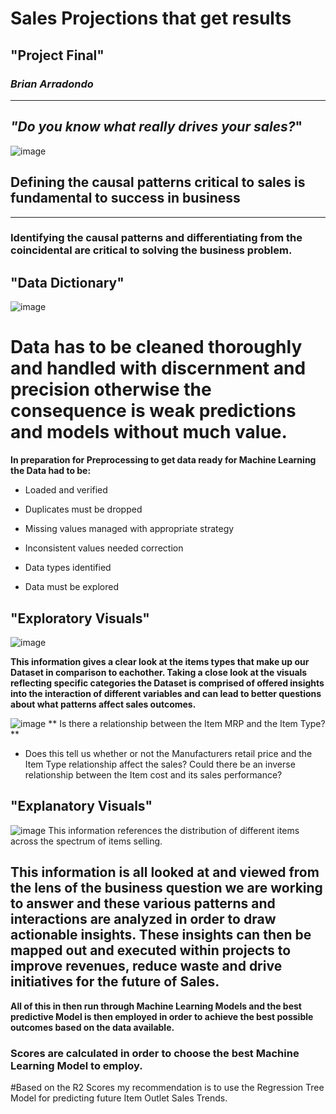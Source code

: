 # Sales Projections that get results
## "**Project Final**"
###  *Brian Arradondo*
---
## *"Do you know what really drives your sales?*" ##
![image](https://user-images.githubusercontent.com/126424848/230826094-baafa746-9e79-413d-a2a6-5b7735095116.png)

 ## Defining the causal patterns critical to sales is fundamental to success in business ##
---
### Identifying the causal patterns and differentiating from the coincidental are critical to solving the business problem. 
 ## "Data Dictionary"
![image](https://user-images.githubusercontent.com/126424848/233274674-36516c06-23a3-4af8-b1c6-7084fc832fb0.png)


 
# Data has to be cleaned thoroughly and handled with discernment and precision otherwise the consequence is weak predictions and models without much value. 
**In preparation for Preprocessing to get data ready for Machine Learning the Data had to be:**
- Loaded and verified
- Duplicates must be dropped 
- Missing values managed with appropriate strategy
- Inconsistent values needed correction
- Data types identified

- Data must be explored
## "Exploratory Visuals"
![image](https://user-images.githubusercontent.com/126424848/230848873-e8ab4bd8-0dbc-4bc1-9f2b-1e24a7daeb48.png)

**This information gives a clear look at the items types that make up our Dataset in comparison to eachother. Taking a close look at the visuals reflecting specific categories the Dataset is comprised of offered insights into the interaction of different variables and can lead to better questions about what patterns affect sales outcomes.** 

![image](https://user-images.githubusercontent.com/126424848/233461155-bff6132c-5ebc-4312-ba71-711b4799062b.png)
** Is there a relationship between the Item MRP and the Item Type?** 

- Does this tell us whether or not the Manufacturers retail price and the Item Type relationship affect the sales? Could there be an inverse relationship between the Item cost and its sales performance?
## "Explanatory Visuals"
![image](https://user-images.githubusercontent.com/126424848/230848935-1b613d07-fa83-40a7-afd8-3a2259682f0a.png)
This information references the distribution of different items across the spectrum of items selling. 

## This information is all looked at and viewed from the lens of the business question we are working to answer and these various patterns and interactions are analyzed in order to draw actionable insights. These insights can then be mapped out and executed within projects to improve revenues, reduce waste and drive initiatives for the future of Sales. 

**All of this in then run through Machine Learning Models and the best predictive Model is then employed in order to achieve the best possible outcomes based on the data available.** 

### Scores are calculated in order to choose the best Machine Learning Model to employ. 



#Based on the R2 Scores my recommendation is to use the Regression Tree Model for predicting future Item Outlet Sales Trends.
